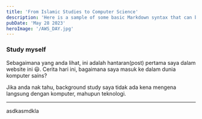 ```yaml
---
title: 'From Islamic Studies to Computer Science'
description: 'Here is a sample of some basic Markdown syntax that can be used when writing Markdown content in Astro.'
pubDate: 'May 28 2023'
heroImage: '/AWS_DAY.jpg'
---
```


### Study myself

Sebagaimana yang anda lihat, ini adalah hantaran(post) pertama saya dalam website ini 😃. Cerita hari ini, bagaimana saya masuk ke dalam dunia komputer sains?

Jika anda nak tahu, background study saya tidak ada kena mengena langsung dengan komputer, mahupun teknologi.

---

asdkasmdkla
